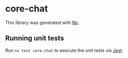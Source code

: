 # core-chat

This library was generated with [Nx](https://nx.dev).

## Running unit tests

Run `nx test core-chat` to execute the unit tests via [Jest](https://jestjs.io).
